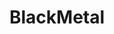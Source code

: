 ---
title: BlackMetal
crosslinks:
- Metal
- ShitTheFalseSay
- TapeKvlt
- DungeonSynth
- WarMetal
- Norse
- WeWantPlates
- DeathspellOmega
- MetalPorn
- SlamMetal
- AsABlackMan
- rpg
- Drama
- VinylCollectors
- heavyvinyl
---